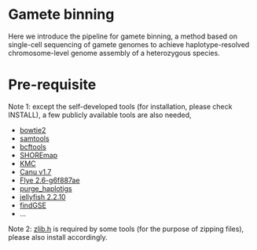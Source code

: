 Gamete binning
=

Here we introduce the pipeline for gamete binning, a method based on single-cell sequencing of gamete genomes to achieve haplotype-resolved chromosome-level genome assembly of a heterozygous species.

Pre-requisite
=
Note 1: except the self-developed tools (for installation, please check INSTALL), a few publicly available tools are also needed,

* [bowtie2](https://github.com/BenLangmead/bowtie2)
* [samtools](https://github.com/samtools/)
* [bcftools](https://samtools.github.io/bcftools/)
* [SHOREmap](http://bioinfo.mpipz.mpg.de/shoremap/)
* [KMC](https://github.com/refresh-bio/KMC)
* [Canu v1.7](https://github.com/marbl/canu)
* [Flye 2.6-g6f887ae](https://github.com/fenderglass/Flye)
* [purge_haplotigs](https://github.com/skingan/purge_haplotigs_multiBAM)
* [jellyfish 2.2.10](https://github.com/gmarcais/Jellyfish)
* [findGSE](https://github.com/schneebergerlab/findGSE)
* ...

Note 2: [zlib.h](https://github.com/madler/zlib) is required by some tools (for the purpose of zipping files), please also install accordingly.
